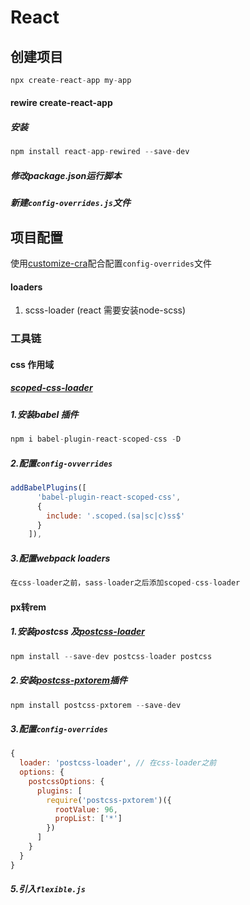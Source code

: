 # React

## 创建项目

``` javascript
npx create-react-app my-app
```

#### rewire create-react-app

##### 安装

~~~ js
npm install react-app-rewired --save-dev
~~~

##### 修改package.json运行脚本

##### 新建<code>config-overrides.js</code>文件

## 项目配置

使用<a href="https://github.com/arackaf/customize-cra">customize-cra</a>配合配置<code>config-overrides</code>文件

#### loaders

1. scss-loader (react 需要安装node-scss)

### 工具链

#### css 作用域

##### <a href="https://www.npmjs.com/package/scoped-css-loader">scoped-css-loader</a>

##### 1.安装babel 插件

~~~ js
npm i babel-plugin-react-scoped-css -D
~~~

##### 2.配置<code>config-ovverrides</code>

~~~ js
addBabelPlugins([
      'babel-plugin-react-scoped-css',
      {
        include: '.scoped.(sa|sc|c)ss$'
      }
    ]),
~~~

##### 3.配置webpack loaders

``` js
在css-loader之前，sass-loader之后添加scoped-css-loader
```

#### px转rem

##### 1.安装postcss 及<a href="https://www.npmjs.com/package/postcss-loader#postcssOptions">postcss-loader</a>

~~~ js
npm install --save-dev postcss-loader postcss
~~~

##### 2.安装<a href="https://github.com/cuth/postcss-pxtorem">postcss-pxtorem</a>插件

~~~ js
npm install postcss-pxtorem --save-dev
~~~

##### 3.配置<code>config-overrides</code>

~~~ js
{
  loader: 'postcss-loader', // 在css-loader之前
  options: {
    postcssOptions: {
      plugins: [
        require('postcss-pxtorem')({
          rootValue: 96,
          propList: ['*']
        })
      ]
    }
  }
}
~~~

##### 5.引入<code>flexible.js</code>

